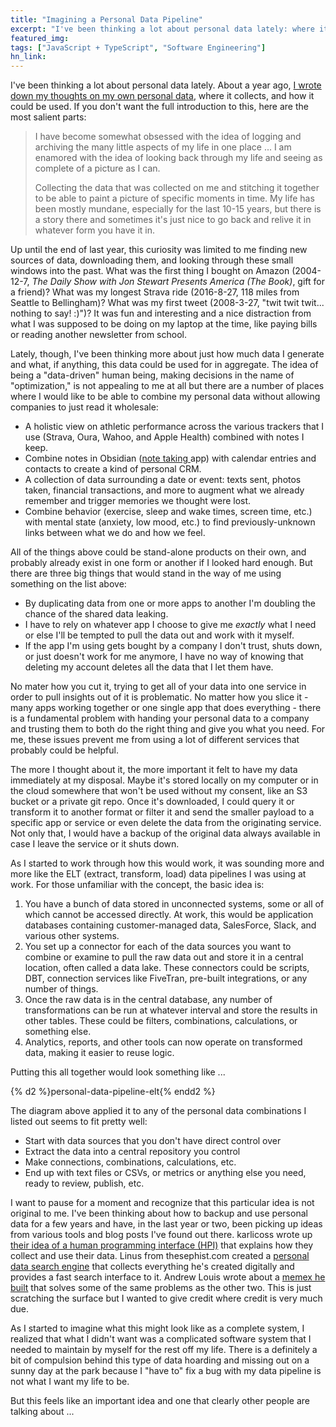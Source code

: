 ```yaml
---
title: "Imagining a Personal Data Pipeline"
excerpt: "I've been thinking a lot about personal data lately: where it's stored, how to extract it, and what to do with it. Here's where I landed."
featured_img: 
tags: ["JavaScript + TypeScript", "Software Engineering"]
hn_link: 
---
```


I've been thinking a lot about personal data lately. About a year ago, [I wrote down my thoughts on my own personal data](/lifelogging/), where it collects, and how it could be used. If you don't want the full introduction to this, here are the most salient parts:

> I have become somewhat obsessed with the idea of logging and archiving the many little aspects of my life in one place ... I am enamored with the idea of looking back through my life and seeing as complete of a picture as I can.
> 
> Collecting the data that was collected on me and stitching it together to be able to paint a picture of specific moments in time. My life has been mostly mundane, especially for the last 10-15 years, but there is a story there and sometimes it's just nice to go back and relive it in whatever form you have it in.

Up until the end of last year, this curiosity was limited to me finding new sources of data, downloading them, and looking through these small windows into the past. What was the first thing I bought on Amazon (2004-12-7, *The Daily Show with Jon Stewart Presents America (The Book)*, gift for a friend)? What was my longest Strava ride (2016-8-27, 118 miles from Seattle to Bellingham)? What was my first tweet (2008-3-27, "twit twit twit... nothing to say! :)")? It was fun and interesting and a nice distraction from what I was supposed to be doing on my laptop at the time, like paying bills or reading another newsletter from school.

Lately, though, I've been thinking more about just how much data I generate and what, if anything, this data could be used for in aggregate. The idea of being a "data-driven" human being, making decisions in the name of "optimization," is not appealing to me at all but there are a number of places where I would like to be able to combine my personal data without allowing companies to just read it wholesale:

- A holistic view on athletic performance across the various trackers that I use (Strava, Oura, Wahoo, and Apple Health) combined with notes I keep.
- Combine notes in Obsidian ([note taking ](/notes/)app) with calendar entries and contacts to create a kind of personal CRM.
- A collection of data surrounding a date or event: texts sent, photos taken, financial transactions, and more to augment what we already remember and trigger memories we thought were lost.
- Combine behavior (exercise, sleep and wake times, screen time, etc.) with mental state (anxiety, low mood, etc.) to find previously-unknown links between what we do and how we feel.

All of the things above could be stand-alone products on their own, and probably already exist in one form or another if I looked hard enough. But there are three big things that would stand in the way of me using something on the list above:

- By duplicating data from one or more apps to another I'm doubling the chance of the shared data leaking.
- I have to rely on whatever app I choose to give me *exactly* what I need or else I'll be tempted to pull the data out and work with it myself.
- If the app I'm using gets bought by a company I don't trust, shuts down, or just doesn't work for me anymore, I have no way of knowing that deleting my account deletes all the data that I let them have.

No mater how you cut it, trying to get all of your data into one service in order to pull insights out of it is problematic. No matter how you slice it - many apps working together or one single app that does everything - there is a fundamental problem with handing your personal data to a company and trusting them to both do the right thing and give you what you need. For me, these issues prevent me from using a lot of different services that probably could be helpful. 

The more I thought about it, the more important it felt to have my data immediately at my disposal. Maybe it's stored locally on my computer or in the cloud somewhere that won't be used without my consent, like an S3 bucket or a private git repo. Once it's downloaded, I could query it or transform it to another format or filter it and send the smaller payload to a specific app or service or even delete the data from the originating service. Not only that, I would have a backup of the original data always available in case I leave the service or it shuts down.

As I started to work through how this would work, it was sounding more and more like the ELT (extract, transform, load) data pipelines I was using at work. For those unfamiliar with the concept, the basic idea is:

1. You have a bunch of data stored in unconnected systems, some or all of which cannot be accessed directly. At work, this would be application databases containing customer-managed data, SalesForce, Slack, and various other systems. 
2. You set up a connector for each of the data sources you want to combine or examine to pull the raw data out and store it in a central location, often called a data lake. These connectors could be scripts, DBT, connection services like FiveTran, pre-built integrations, or any number of things. 
3. Once the raw data is in the central database, any number of transformations can be run at whatever interval and store the results in other tables. These could be filters, combinations, calculations, or something else. 
4. Analytics, reports, and other tools can now operate on transformed data, making it easier to reuse logic.

Putting this all together would look something like ...

{% d2 %}personal-data-pipeline-elt{% endd2 %}

The diagram above applied it to any of the personal data combinations I listed out seems to fit pretty well:

- Start with data sources that you don't have direct control over
- Extract the data into a central repository you control
- Make connections, combinations, calculations, etc.
- End up with text files or CSVs, or metrics or anything else you need, ready to review, publish, etc.

I want to pause for a moment and recognize that this particular idea is not original to me. I've been thinking about how to backup and use personal data for a few years and have, in the last year or two, been picking up ideas from various tools and blog posts I've found out there. karlicoss wrote up [their idea of a human programming interface (HPI)](https://beepb00p.xyz/hpi.html) that explains how they collect and use their data. Linus from thesephist.com created a [personal data search engine](https://thesephist.com/posts/monocle/) that collects everything he's created digitally and provides a fast search interface to it. Andrew Louis wrote about a [memex he built](https://hyfen.net/memex/) that solves some of the same problems as the other two. This is just scratching the surface but I wanted to give credit where credit is very much due.

As I started to imagine what this might look like as a complete system, I realized that what I didn't want was a complicated software system that I needed to maintain by myself for the rest off my life. There is a definitely a bit of compulsion behind this type of data hoarding and missing out on a sunny day at the park because I "have to" fix a bug with my data pipeline is not what I want my life to be. 

But this feels like an important idea and one that clearly other people are talking about ...